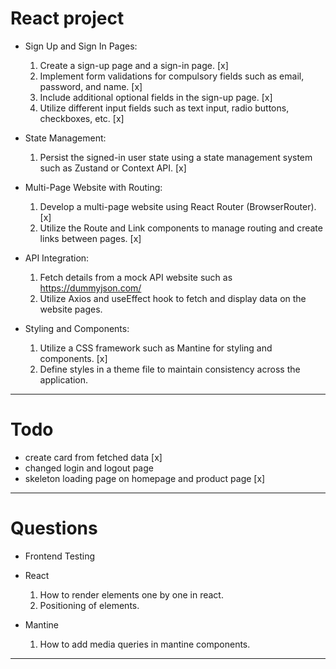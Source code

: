 # React project

- Sign Up and Sign In Pages:

  1. Create a sign-up page and a sign-in page. [x]
  2. Implement form validations for compulsory fields such as email, password, and name. [x]
  3. Include additional optional fields in the sign-up page. [x]
  4. Utilize different input fields such as text input, radio buttons, checkboxes, etc. [x]

- State Management:

  1. Persist the signed-in user state using a state management system such as Zustand or Context API. [x]

- Multi-Page Website with Routing:

  1. Develop a multi-page website using React Router (BrowserRouter). [x]
  2. Utilize the Route and Link components to manage routing and create links between pages. [x]

- API Integration:

  1. Fetch details from a mock API website such as https://dummyjson.com/
  2. Utilize Axios and useEffect hook to fetch and display data on the website pages.

- Styling and Components:

  1. Utilize a CSS framework such as Mantine for styling and components. [x]
  2. Define styles in a theme file to maintain consistency across the application.

---

# Todo

- create card from fetched data [x]
- changed login and logout page
- skeleton loading page on homepage and product page [x]

---

# Questions

- Frontend Testing

- React

  1. How to render elements one by one in react.
  2. Positioning of elements.

- Mantine

  1. How to add media queries in mantine components.

---
